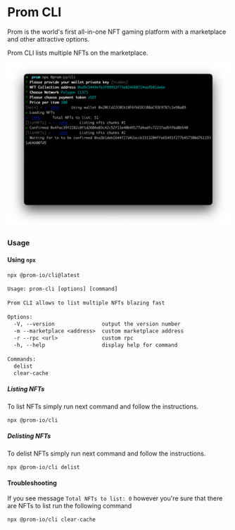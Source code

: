 # Prom CLI

Prom is the world's first all-in-one NFT gaming platform with a marketplace and other attractive options.

Prom CLI lists multiple NFTs on the marketplace.

![CLI screenshot](docs/screenshot.png)

### Usage

#### Using `npx`

```sh
npx @prom-io/cli@latest
```

```
Usage: prom-cli [options] [command]

Prom CLI allows to list multiple NFTs blazing fast

Options:
  -V, --version               output the version number
  -m --marketplace <address>  custom marketplace address
  -r --rpc <url>              custom rpc
  -h, --help                  display help for command

Commands:
  delist
  clear-cache
```

##### Listing NFTs

To list NFTs simply run next command and follow the instructions.

```
npx @prom-io/cli
```

##### Delisting NFTs

To delist NFTs simply run next command and follow the instructions.

```
npx @prom-io/cli delist
```

#### Troubleshooting

If you see message `Total NFTs to list: 0` however you're sure that there are NFTs to list run the following command

```
npx @prom-io/cli clear-cache
```
